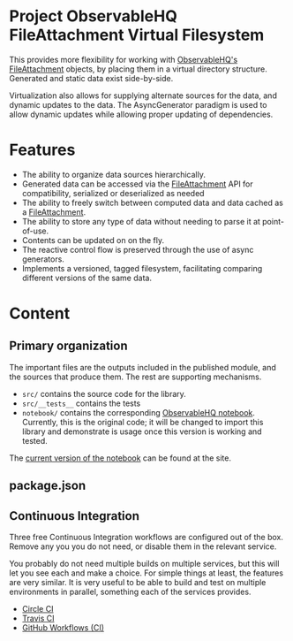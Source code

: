 # Project ObservableHQ FileAttachment Virtual Filesystem

This provides more flexibility for working with [ObservableHQ's](https://observablehq.com) [FileAttachment](https://observablehq.com/@observablehq/file-attachments) objects, by placing them in a virtual directory structure. Generated and static data exist side-by-side.

Virtualization also allows for supplying alternate sources for the data, and dynamic updates to the data. The AsyncGenerator paradigm is used to allow dynamic updates while allowing proper updating of dependencies.

# Features
* The ability to organize data sources hierarchically.
* Generated data can be accessed via the [FileAttachment](https://observablehq.com/@observablehq/file-attachments) API for compatibility, serialized or deserialized as needed
* The ability to freely switch between computed data and data cached as a [FileAttachment](https://observablehq.com/@observablehq/file-attachments).
* The ability to store any type of data without needing to parse it at point-of-use.
* Contents can be updated on on the fly.
* The reactive control flow is preserved through the use of async generators.
* Implements a versioned, tagged filesystem, facilitating comparing different versions of the same data.

# Content

## Primary organization

The important files are the outputs included in the published module, and the sources that
produce them. The rest are supporting mechanisms.

* `src/` contains the source code for the library.<br/>
* `src/__tests__` contains the tests<br/>
* `notebook/` contains the corresponding [ObservableHQ notebook](notebook/index.html). Currently, this is the original code; it will be changed to import this library and demonstrate is usage once this version is working and tested.

The [current version of the notebook](https://observablehq.com/@bobkerns/file-attachments) can be found at the site.

## package.json



## Continuous Integration
Three free Continuous Integration workflows are configured out of the box.  Remove any you
you do not need, or disable them in the relevant service.

You probably do not need multiple builds on multiple services, but this will let you see each and make a choice. For simple things at least, the features are very similar. It is very useful to be able to build and test on multiple environments in parallel, something each of the services provides.

* [Circle CI](https://circleci.com)
* [Travis CI](https://travis-ci.com)
* [GitHub Workflows (CI)](https://github.com)

